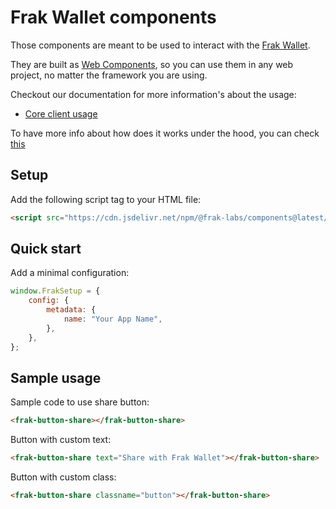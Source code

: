 # Frak Wallet components

Those components are meant to be used to interact with the [Frak Wallet](https://wallet.frak.id/).

They are built as [Web Components](https://developer.mozilla.org/en-US/docs/Web/API/Web_components), so you can use them in any web project, no matter the framework you are using.

Checkout our documentation for more information's about the usage:
 - [Core client usage](https://docs.frak.id/wallet-sdk/integration-guide/vanilla-js)

To have more info about how does it works under the hood, you can check [this](https://docs.frak.id/wallet-sdk/under-the-hood)

## Setup

Add the following script tag to your HTML file:

```html
<script src="https://cdn.jsdelivr.net/npm/@frak-labs/components@latest/dist/components.js" defer="defer"></script>
```

## Quick start

Add a minimal configuration:

```javascript
window.FrakSetup = {
    config: {
        metadata: {
            name: "Your App Name",
        },
    },
};
```

## Sample usage

Sample code to use share button:

```html
<frak-button-share></frak-button-share>
```

Button with custom text:

```html
<frak-button-share text="Share with Frak Wallet"></frak-button-share>
```

Button with custom class:

```html
<frak-button-share classname="button"></frak-button-share>
```
